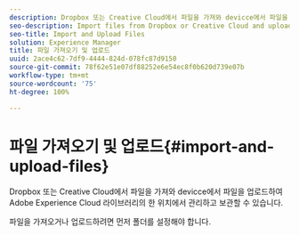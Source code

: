 ```yaml
---
description: Dropbox 또는 Creative Cloud에서 파일을 가져와 devicce에서 파일을 업로드하여 Adobe Experience Cloud 라이브러리의 한 위치에서 관리하고 보관할 수 있습니다.
seo-description: Import files from Dropbox or Creative Cloud and upload files from your devicce to manage and store them in one location in the Adobe Experience Cloud Library.
seo-title: Import and Upload Files
solution: Experience Manager
title: 파일 가져오기 및 업로드
uuid: 2ace4c62-7df9-4444-824d-078fc87d9150
source-git-commit: 78f62e51e07df88252e6e54ec8f0b620d739e07b
workflow-type: tm+mt
source-wordcount: '75'
ht-degree: 100%

---
```



# 파일 가져오기 및 업로드{#import-and-upload-files}

Dropbox 또는 Creative Cloud에서 파일을 가져와 devicce에서 파일을 업로드하여 Adobe Experience Cloud 라이브러리의 한 위치에서 관리하고 보관할 수 있습니다.

파일을 가져오거나 업로드하려면 먼저 폴더를 설정해야 합니다.
